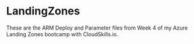 # LandingZones

These are the ARM Deploy and Parameter files from Week 4 of my Azure Landing Zones bootcamp with CloudSkills.io.
